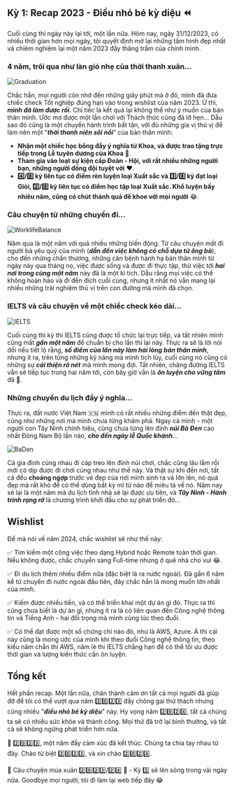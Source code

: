 ## Kỳ 1: Recap 2023 - Điều nhỏ bé kỳ diệu ⏪

Cuối cùng thì ngày này lại tới, một lần nữa. Hôm nay, ngày 31/12/2023, có nhiều thời gian hơn mọi ngày, tôi quyết định mở lại những tấm hình đẹp nhất và chiêm nghiệm lại một năm 2023 đầy thăng trầm của chính mình.

### 4 năm, trôi qua như làn gió nhẹ của thời thanh xuân...

![Graduation](../img/SpringStories1.jpg)

Chắc hẳn, mọi người còn nhớ đến những giây phút mà ở đó, mình đã đưa chiếc check Tốt nghiệp đúng hạn vào trong wishlist của năm 2023. Ừ thì, **_mình đã làm được rồi_**. Chỉ tiếc là kết quả lại không thể như ý muốn của bản thân mình. Ước mơ được một lần chơi với Thách thức cũng đã lỡ hẹn... Dẫu sao đó cũng là một chuyến hành trình bất tận, với đủ những gia vị thú vị để làm nên một "**_thời thanh niên sôi nổi_**" của bản thân mình:

- **Nhận một chiếc học bổng đầy ý nghĩa từ Khoa, và được trao tặng trực tiếp trong Lễ tuyên dương của Khoa** 💯.
- **Tham gia vào loạt sự kiện cấp Đoàn - Hội, với rất nhiều những người bạn, những người đồng đội tuyệt vời** ❤.
- **4️⃣/8️⃣ kỳ liên tục có điểm rèn luyện loại Xuất sắc và 3️⃣/8️⃣ kỳ đạt loại Giỏi, 2️⃣/8️⃣ kỳ liên tục có điểm học tập loại Xuất sắc. Khổ luyện bấy nhiêu năm, cũng có chút thành quả để khoe với mọi người** 😂.

### Câu chuyện từ những chuyến đi...

![WorklifeBalance](../img/SpringStories2.jpg)

Năm qua là một năm với quá nhiều những biến động. Từ câu chuyện mất đi người bà yêu quý của mình (**_dẫn đến việc không có chỗ dựa từ ông bà_**), cho đến những chấn thương, những căn bệnh hành hạ bản thân mình từ ngày này qua tháng nọ, việc được sống và được đi thực tập, thử việc tới **_hai nơi trong cùng một năm_** này đã là một kì tích. Dẫu rằng mọi việc có thể không hoàn hảo và đi đến đích cuối cùng, nhưng ít nhất nó vẫn mang lại nhiều những trải nghiệm thú vị trên con đường mà mình đã chọn.

### IELTS và câu chuyện về một chiếc check kéo dài...

![IELTS](../img/SpringStories3.jpg)

Cuối cùng thì kỳ thi IELTS cũng được tổ chức lại trực tiếp, và tất nhiên mình cũng mất **_gần một năm_** để chuẩn bị cho lần thi lại này. Thực ra sẽ là lời nói dối nếu tiết lộ rằng, **_số điểm của lần này làm hài lòng bản thân mình_**, nhưng ít ra, trên từng những kỹ năng mà mình tích lũy, cuối cùng nó cũng có những sự **_cải thiện rõ nét_** mà mình mong đợi. Tất nhiên, chặng đường IELTS vẫn sẽ tiếp tục trong hai năm tới, còn bây giờ vẫn là **_ôn luyện cho vững tâm_** đã 🤣.

### Những chuyến du lịch đầy ý nghĩa...

Thực ra, đất nước Việt Nam 🇻🇳 mình có rất nhiều những điểm đến thật đẹp, cũng như những nơi mà mình chưa từng khám phá. Ngay cả mình - một người con Tây Ninh chính hiệu, cũng chưa từng lên đỉnh **_núi Bà Đen_** cao nhất Đông Nam Bộ lần nào, **_cho đến ngày lễ Quốc khánh_**...

![BaDen](../img/SpringStories4.jpg)

Cả gia đình cùng nhau đi cáp treo lên đỉnh núi chơi, chắc cũng lâu lắm rồi mới có dịp được đi chơi cùng nhau như thế này. Và thật sự khi đến nơi, tất cả đều **choáng ngợp** trước vẻ đẹp của nơi mình sinh ra và lớn lên, nó quá đẹp mà rất khó để có thể dùng bất kỳ mĩ từ nào để miêu tả về nó. Năm nay sẽ lại là một năm mà du lịch tỉnh nhà sẽ lại được ưu tiên, và **_Tây Ninh - Hành trình rạng rỡ_** là chương trình khởi đầu cho sự phát triển đó...

## Wishlist

Để mà nói về năm 2024, chắc wishlist sẽ như thế này:

✅ Tìm kiếm một công việc theo dạng Hybrid hoặc Remote toàn thời gian. Nếu không được, chắc chuyển sang Full-time nhưng ở quê nhà cho vui 😂.

✅ Đi du lịch thêm nhiều điểm nữa (đặc biệt là ra nước ngoài). Đã gần 6 năm kể từ chuyến đi nước ngoài đầu tiên, đây chắc hẳn là mong muốn lớn nhất của mình.

✅ Kiếm được nhiều tiền, và có thể triển khai một dự án gì đó. Thực ra thì cũng chưa biết là dự án gì, nhưng ít ra là có liên quan đến Công nghệ thông tin và Tiếng Anh - hai đối trọng mà mình cùng lúc theo đuổi.

✅ Có thể đạt được một số chứng chỉ nào đó, như là AWS, Azure. À thì cái này cũng là mong ước của mình khi theo đuổi Công nghệ thông tin, theo kiểu năm chẵn thi AWS, năm lẻ thi IELTS chẳng hạn để có thể tối ưu được thời gian và lượng kiến thức cần ôn luyện.

## Tổng kết

Hết phần recap. Một lần nữa, chân thành cảm ơn tất cả mọi người đã giúp đỡ để tôi có thể vượt qua năm 2️⃣0️⃣2️⃣3️⃣ đầy chông gai thử thách nhưng cũng nhiều "**_điều nhỏ bé kỳ diệu_**" này. Hy vọng năm 2️⃣0️⃣2️⃣4️⃣, tất cả chúng ta sẽ có nhiều sức khỏe và thành công. Mọi thứ đã trở lại bình thường, và tất cả sẽ không ngừng phát triển hơn nữa.

🏡 2️⃣0️⃣2️⃣3️⃣, một năm đầy cảm xúc đã kết thúc. Chúng ta chia tay nhau từ đây. Chào từ biệt 2️⃣0️⃣2️⃣3️⃣, và xin chào 2️⃣0️⃣2️⃣4️⃣.

🌸 Câu chuyện mùa xuân 2️⃣0️⃣2️⃣3️⃣/2️⃣4️⃣ 🌼 - Kỳ 2️⃣ sẽ lên sóng trong vài ngày nữa. Goodbye mọi người, tôi đi làm lại web tiếp đây 😂
